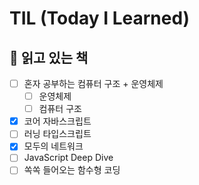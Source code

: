 # TIL (Today I Learned)

## 📖 읽고 있는 책

- [ ] 혼자 공부하는 컴퓨터 구조 + 운영체제
  - [ ] 운영체제
  - [ ] 컴퓨터 구조
- [x] 코어 자바스크립트
- [ ] 러닝 타입스크립트
- [x] 모두의 네트워크
- [ ] JavaScript Deep Dive
- [ ] 쏙쏙 들어오는 함수형 코딩
